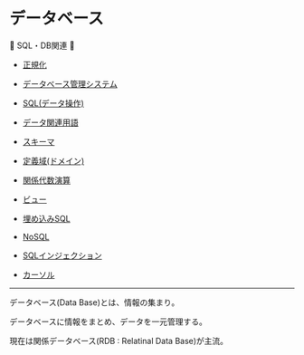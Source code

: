 # データベース

:dog: SQL・DB関連 :dog:

- [正規化](normalization.md)
- [データベース管理システム](dbms.md)
- [SQL(データ操作)](sql.md)


- [データ関連用語](data.md)
- [スキーマ](schema.md)
- [定義域(ドメイン)](domain.md)
- [関係代数演算](relational_algebra_operations.md)
- [ビュー](view.md)
- [埋め込みSQL](embedded_sql.md)
- [NoSQL](no_sql.md)
- [SQLインジェクション](injection.md)
- [カーソル](cursor.md)

---

データベース(Data Base)とは、情報の集まり。

データベースに情報をまとめ、データを一元管理する。

現在は関係データベース(RDB : Relatinal Data Base)が主流。

